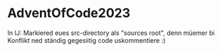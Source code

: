 # AdventOfCode2023

In IJ: Markiered eues src-directory als "sources root", denn müemer bi Konflikt ned ständig gegesiitig code uskommentiere :)